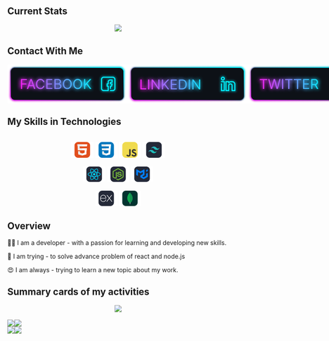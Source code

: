 <section >

<div align="center">
<img style="" src="images/New-file (6).gif" alt="">
</div>

<h2>Current Stats</h2>
<div align="center">

<img style="width: 650px;" src="https://streak-stats.demolab.com?user=mahmudhasan07&theme=transparent&hide_border=true&date_format=M%20j%5B%2C%20Y%5D&exclude_days=Sun"/>
</div>

<h2>Contact With Me</h2>
<div markdown="1" align="center" style="display: flex">

<img src="images/Facebook.png"/>
<img src="images/Linkedin.png"/>
<img src="images/Twitter.png"/>
</div>

<h2>My Skills in Technologies</h2>
<div align="center">
<br>
<img style="width: 10%;" src="images/html.svg" alt="">
<img style="width: 10%;" src="images/css.svg" alt="">
<img style="width: 10%;" src="images/java.svg" alt="">
<img style="width: 10%;" src="images/Metarial.svg" alt="">
</div>
<br>
<div align="center">

<img style="width: 10%;" src="images/react.svg" alt="">
<img style="width: 10%;" src="images/node.svg" alt="">
<img style="width: 10%;" src="images/meta.svg" alt="">
</div>
<br>
<div align="center" style="margin-bottom: 10px;">
<img style="width: 10%;" src="images/express.svg" alt="">
<img style="width: 10%;" src="images/mongo.svg" alt="">

</div>

<h2>Overview</h2>

<p>🧑‍💻 I am a developer - with a passion for learning and developing new skills.
<p>🌱 I am trying - to solve advance problem of react and node.js
<p>😍 I am always - trying to learn a new topic about my work.
<p> 


<h1>Summary cards of my activities</h1>
<div align="center">

![](http://github-profile-summary-cards.vercel.app/api/cards/profile-details?username=mahmudhasan07&theme=transparent)
</div>

<div align="center" style="display: flex;">
<img src="http://github-profile-summary-cards.vercel.app/api/cards/repos-per-language?username=mahmudhasan07&theme=transparent" />
<img src="http://github-profile-summary-cards.vercel.app/api/cards/most-commit-language?username=mahmudhasan07&theme=transparent" />
</div>

<div align="center" style="display : flex">

<img src="http://github-profile-summary-cards.vercel.app/api/cards/stats?username=mahmudhasan07&theme=transparent"/>
<img src="http://github-profile-summary-cards.vercel.app/api/cards/productive-time?username=mahmudhasan07&theme=transparent&utcOffset=8"/>
</div>
</section>

